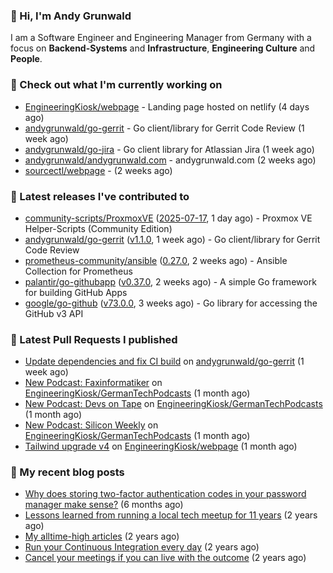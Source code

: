 ### 👋 Hi, I'm Andy Grunwald

I am a Software Engineer and Engineering Manager from Germany with a focus on **Backend-Systems** and **Infrastructure**, **Engineering Culture** and **People**.

### 👷 Check out what I'm currently working on


- [EngineeringKiosk/webpage](https://github.com/EngineeringKiosk/webpage) - Landing page hosted on netlify (4 days ago)
- [andygrunwald/go-gerrit](https://github.com/andygrunwald/go-gerrit) - Go client/library for Gerrit Code Review (1 week ago)
- [andygrunwald/go-jira](https://github.com/andygrunwald/go-jira) - Go client library for Atlassian Jira (1 week ago)
- [andygrunwald/andygrunwald.com](https://github.com/andygrunwald/andygrunwald.com) - andygrunwald.com (2 weeks ago)
- [sourcectl/webpage](https://github.com/sourcectl/webpage) -  (2 weeks ago)

### 🔭 Latest releases I've contributed to


- [community-scripts/ProxmoxVE](https://github.com/community-scripts/ProxmoxVE) ([2025-07-17](https://github.com/community-scripts/ProxmoxVE/releases/tag/2025-07-17), 1 day ago) - Proxmox VE Helper-Scripts (Community Edition) 
- [andygrunwald/go-gerrit](https://github.com/andygrunwald/go-gerrit) ([v1.1.0](https://github.com/andygrunwald/go-gerrit/releases/tag/v1.1.0), 1 week ago) - Go client/library for Gerrit Code Review
- [prometheus-community/ansible](https://github.com/prometheus-community/ansible) ([0.27.0](https://github.com/prometheus-community/ansible/releases/tag/0.27.0), 2 weeks ago) - Ansible Collection for Prometheus
- [palantir/go-githubapp](https://github.com/palantir/go-githubapp) ([v0.37.0](https://github.com/palantir/go-githubapp/releases/tag/v0.37.0), 2 weeks ago) - A simple Go framework for building GitHub Apps
- [google/go-github](https://github.com/google/go-github) ([v73.0.0](https://github.com/google/go-github/releases/tag/v73.0.0), 3 weeks ago) - Go library for accessing the GitHub v3 API

### 🔨 Latest Pull Requests I published


- [Update dependencies and fix CI build](https://github.com/andygrunwald/go-gerrit/pull/192) on [andygrunwald/go-gerrit](https://github.com/andygrunwald/go-gerrit) (1 week ago)
- [New Podcast: Faxinformatiker](https://github.com/EngineeringKiosk/GermanTechPodcasts/pull/343) on [EngineeringKiosk/GermanTechPodcasts](https://github.com/EngineeringKiosk/GermanTechPodcasts) (1 month ago)
- [New Podcast: Devs on Tape](https://github.com/EngineeringKiosk/GermanTechPodcasts/pull/342) on [EngineeringKiosk/GermanTechPodcasts](https://github.com/EngineeringKiosk/GermanTechPodcasts) (1 month ago)
- [New Podcast: Silicon Weekly](https://github.com/EngineeringKiosk/GermanTechPodcasts/pull/341) on [EngineeringKiosk/GermanTechPodcasts](https://github.com/EngineeringKiosk/GermanTechPodcasts) (1 month ago)
- [Tailwind upgrade v4](https://github.com/EngineeringKiosk/webpage/pull/1074) on [EngineeringKiosk/webpage](https://github.com/EngineeringKiosk/webpage) (1 month ago)

### 📝 My recent blog posts


- [Why does storing two-factor authentication codes in your password manager make sense?](https://andygrunwald.com/blog/why-does-storing-two-factor-authentication-codes-in-your-password-manager-make-sense/) (6 months ago)
- [Lessons learned from running a local tech meetup for 11 years](https://andygrunwald.com/blog/lessons-learned-from-running-a-local-tech-meetup-for-11-years/) (2 years ago)
- [My alltime-high articles](https://andygrunwald.com/blog/my-all-time-high-articles/) (2 years ago)
- [Run your Continuous Integration every day](https://andygrunwald.com/blog/run-your-continuous-integration-every-day/) (2 years ago)
- [Cancel your meetings if you can live with the outcome](https://andygrunwald.com/blog/cancel-your-meetings-if-you-can-live-with-the-outcome/) (2 years ago)
